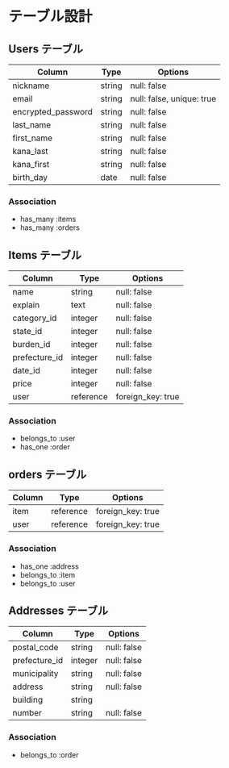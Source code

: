 # テーブル設計

## Users テーブル

| Column               | Type   | Options                   |
| -------------------- | ------ | ------------------------- |
| nickname             | string | null: false               |
| email                | string | null: false, unique: true |
| encrypted_password   | string | null: false               |
| last_name            | string | null: false               |
| first_name           | string | null: false               |
| kana_last            | string | null: false               |
| kana_first           | string | null: false               |
| birth_day            | date   | null: false               |

### Association

- has_many :items
- has_many :orders

## Items テーブル

| Column        | Type     | Options          |
| ------------- | -------  | -----------      |
| name          | string   | null: false      |
| explain       | text     | null: false      |
| category_id   | integer  | null: false      |
| state_id      | integer  | null: false      |
| burden_id     | integer  | null: false      |
| prefecture_id | integer  | null: false      |
| date_id       | integer  | null: false      |
| price         | integer  | null: false      |
| user          | reference| foreign_key: true|

### Association

- belongs_to :user
- has_one :order

## orders テーブル

| Column   | Type      | Options           |
| -------- | --------- | ----------------- |
| item     | reference | foreign_key: true |
| user     | reference | foreign_key: true |

### Association

- has_one :address
- belongs_to :item
- belongs_to :user

## Addresses テーブル

| Column        | Type    | Options     |
| ------------- | ------- | ----------- |
| postal_code   | string  | null: false | 
| prefecture_id | integer | null: false |
| municipality  | string  | null: false |
| address       | string  | null: false |
| building      | string  |             |
| number        | string  | null: false |

### Association

- belongs_to :order
